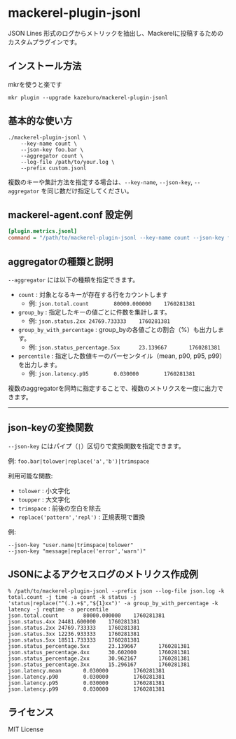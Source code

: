 
# mackerel-plugin-jsonl

JSON Lines 形式のログからメトリックを抽出し、Mackerelに投稿するためのカスタムプラグインです。

## インストール方法

mkrを使うと楽です

```
mkr plugin --upgrade kazeburo/mackerel-plugin-jsonl
```

## 基本的な使い方

```
./mackerel-plugin-jsonl \
	--key-name count \
	--json-key foo.bar \
	--aggregator count \
	--log-file /path/to/your.log \
	--prefix custom.jsonl
```

複数のキーや集計方法を指定する場合は、`--key-name`, `--json-key`, `--aggregator` を同じ数だけ指定してください。

## mackerel-agent.conf 設定例

```ini
[plugin.metrics.jsonl]
command = "/path/to/mackerel-plugin-jsonl --key-name count --json-key foo.bar --aggregator count --log-file /var/log/app.log --prefix custom.jsonl"
```


## aggregatorの種類と説明

`--aggregator` には以下の種類を指定できます。

- `count` : 対象となるキーが存在する行をカウントします
	- 例: `json.total.count        80000.000000    1760281381`
- `group_by` : 指定したキーの値ごとに件数を集計します。
	- 例: `json.status.2xx 24769.733333    1760281381`
- `group_by_with_percentage` : group_byの各値ごとの割合（%）も出力します。
	- 例: `json.status_percentage.5xx      23.139667       1760281381`
- `percentile` : 指定した数値キーのパーセンタイル（mean, p90, p95, p99）を出力します。
	- 例: `json.latency.p95        0.030000        1760281381`

複数のaggregatorを同時に指定することで、複数のメトリクスを一度に出力できます。

---

## json-keyの変換関数

`--json-key` にはパイプ（`|`）区切りで変換関数を指定できます。

例: `foo.bar|tolower|replace('a','b')|trimspace`

利用可能な関数:

- `tolower` : 小文字化
- `toupper` : 大文字化
- `trimspace` : 前後の空白を除去
- `replace('pattern','repl')` : 正規表現で置換

例:
```
--json-key "user.name|trimspace|tolower"
--json-key "message|replace('error','warn')"
```

## JSONによるアクセスログのメトリクス作成例

```
% /path/to/mackerel-plugin-jsonl --prefix json --log-file json.log -k total.count -j time -a count -k status -j 'status|replace("^(.).+$","${1}xx")' -a group_by_with_percentage -k latency -j reqtime -a percentile
json.total.count        80000.000000    1760281381
json.status.4xx 24481.600000    1760281381
json.status.2xx 24769.733333    1760281381
json.status.3xx 12236.933333    1760281381
json.status.5xx 18511.733333    1760281381
json.status_percentage.5xx      23.139667       1760281381
json.status_percentage.4xx      30.602000       1760281381
json.status_percentage.2xx      30.962167       1760281381
json.status_percentage.3xx      15.296167       1760281381
json.latency.mean       0.030000        1760281381
json.latency.p90        0.030000        1760281381
json.latency.p95        0.030000        1760281381
json.latency.p99        0.030000        1760281381
```


## ライセンス

MIT License
